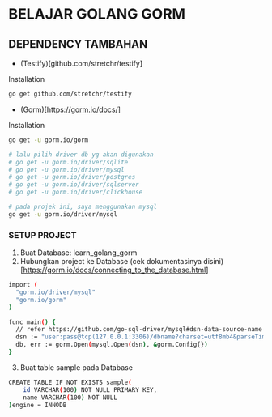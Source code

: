 # BELAJAR GOLANG GORM

## DEPENDENCY TAMBAHAN

- (Testify)[github.com/stretchr/testify]

Installation

```bash
go get github.com/stretchr/testify
```

- (Gorm)[https://gorm.io/docs/]

Installation

```bash
go get -u gorm.io/gorm

# lalu pilih driver db yg akan digunakan
# go get -u gorm.io/driver/sqlite
# go get -u gorm.io/driver/mysql
# go get -u gorm.io/driver/postgres
# go get -u gorm.io/driver/sqlserver
# go get -u gorm.io/driver/clickhouse

# pada projek ini, saya menggunakan mysql
go get -u gorm.io/driver/mysql
```

### SETUP PROJECT

1. Buat Database: learn_golang_gorm
2. Hubungkan project ke Database
   (cek dokumentasinya disini)[https://gorm.io/docs/connecting_to_the_database.html]

```bash
import (
  "gorm.io/driver/mysql"
  "gorm.io/gorm"
)

func main() {
  // refer https://github.com/go-sql-driver/mysql#dsn-data-source-name for details
  dsn := "user:pass@tcp(127.0.0.1:3306)/dbname?charset=utf8mb4&parseTime=True&loc=Local"
  db, err := gorm.Open(mysql.Open(dsn), &gorm.Config{})
}
```

3. Buat table sample pada Database

```bash
CREATE TABLE IF NOT EXISTS sample(
    id VARCHAR(100) NOT NULL PRIMARY KEY,
    name VARCHAR(100) NOT NULL
)engine = INNODB
```
